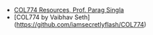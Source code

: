 - [COL774 Resources, Prof. Parag Singla](https://www.cse.iitd.ac.in/~parags/teaching/2022/col774/)
- [COL774 by Vaibhav Seth] (https://github.com/iamsecretlyflash/COL774)
